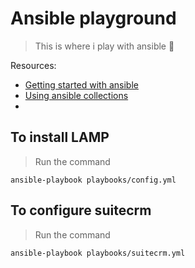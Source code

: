 # Ansible playground

> This is where i play with ansible :poop:

Resources:

- [Getting started with ansible](https://docs.ansible.com/ansible/latest/getting_started/index.html)
- [Using ansible collections](https://docs.ansible.com/ansible/latest/collections_guide/index.html#collections)
- []()

## To install LAMP

> Run the command

```
ansible-playbook playbooks/config.yml
```

## To configure suitecrm

> Run the command

```
ansible-playbook playbooks/suitecrm.yml
```
